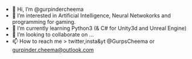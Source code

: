 - 👋 Hi, I’m @gurpindercheema
- 👀 I’m interested in Artificial Intelligence, Neural Netwokorks and programming for gaming. 
- 🌱 I’m currently learning Python3 (& C# for Unity3d and Unreal Engine) 
- 💞️ I’m looking to collaborate on ...
- 📫 How to reach me > twitter,insta&yt @GurpsCheema or gurpinder.cheema@outlook.com 

<!---
gurpindercheema/gurpindercheema is a ✨ special ✨ repository because its `README.md` (this file) appears on your GitHub profile.
You can click the Preview link to take a look at your changes.
--->
